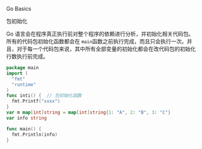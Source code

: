 Go Basics

包初始化

Go 语言会在程序真正执行前对整个程序的依赖进行分析，并初始化相关代码包。所有的代码包初始化函数都会在 `main`函数之前执行完成，而且只会执行一次。并且，对于每一个代码包来说，其中所有全部变量的初始化都会在改代码包的初始化行数执行前完成。

```go
package main
import (
  "fmt"
  "runtime"
)
func inti() {  // 包初始化函数
  fmt.Printf("xxxx")
}
var m map[int]string = map[int]string{1: "A", 2: "B", 3: "C"}
var info string

func main() {
  fmt.Println(info)
}
```

